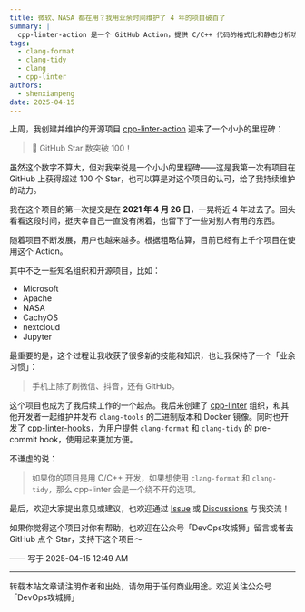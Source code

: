 ```yaml
---
title: 微软、NASA 都在用？我用业余时间维护了 4 年的项目破百了
summary: |
  cpp-linter-action 是一个 GitHub Action，提供 C/C++ 代码的格式化和静态分析功能。它使用 clang-format 和 clang-tidy，支持多种配置和自定义规则。项目自 2021 年创建以来，已被多个知名组织和开源项目使用。
tags:
  - clang-format
  - clang-tidy
  - clang
  - cpp-linter
authors:
  - shenxianpeng
date: 2025-04-15
---
```


上周，我创建并维护的开源项目 [cpp-linter-action](https://github.com/cpp-linter/cpp-linter-action) 迎来了一个小小的里程碑：

> 🌟 GitHub Star 数突破 100！

虽然这个数字不算大，但对我来说是一个小小的里程碑——这是我第一次有项目在 GitHub 上获得超过 100 个 Star，也可以算是对这个项目的认可，给了我持续维护的动力。

我在这个项目的第一次提交是在 **2021 年 4 月 26 日**，一晃将近 4 年过去了。回头看看这段时间，挺庆幸自己一直没有闲着，也留下了一些对别人有用的东西。

随着项目不断发展，用户也越来越多。根据粗略估算，目前已经有上千个项目在使用这个 Action。

其中不乏一些知名组织和开源项目，比如：

* Microsoft
* Apache
* NASA
* CachyOS
* nextcloud
* Jupyter

最重要的是，这个过程让我收获了很多新的技能和知识，也让我保持了一个「业余习惯」：

> 手机上除了刷微信、抖音，还有 GitHub。

这个项目也成为了我后续工作的一个起点。我后来创建了 [cpp-linter](https://github.com/cpp-linter) 组织，和其他开发者一起维护并发布 `clang-tools` 的二进制版本和 Docker 镜像。同时也开发了 [cpp-linter-hooks](https://github.com/cpp-linter/cpp-linter-hooks)，为用户提供 `clang-format` 和 `clang-tidy` 的 pre-commit hook，使用起来更加方便。

不谦虚的说：

> 如果你的项目是用 C/C++ 开发，如果想使用 `clang-format` 和 `clang-tidy`，那么 cpp-linter 会是一个绕不开的选项。

最后，欢迎大家提出意见或建议，也欢迎通过 [Issue](https://github.com/cpp-linter/cpp-linter-action/issues) 或 [Discussions](https://github.com/orgs/cpp-linter/discussions) 与我交流！

如果你觉得这个项目对你有帮助，也欢迎在公众号「DevOps攻城狮」留言或者去 GitHub 点个 Star，支持下这个项目～

—— 写于 2025-04-15 12:49 AM

---

转载本站文章请注明作者和出处，请勿用于任何商业用途。欢迎关注公众号「DevOps攻城狮」
